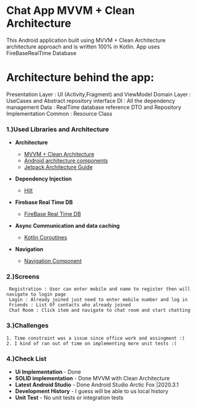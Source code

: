# Chat App MVVM + Clean Architecture
This  Android application built using MVVM + Clean Architecture architecture approach and is written 100% in Kotlin.
App uses FireBaseRealTime Database
# Architecture behind the app:

Presentation Layer :   UI (Activity,Fragment) and ViewModel
Domain Layer :  UseCases and Abstract repository interface
DI : All the dependency management
Data : RealTime database reference DTO and Repository Implementation
Common : Resource Class


### 1.)Used Libraries and Architecture
- **Architecture**
    * [MVVM  + Clean Architecture](https://developer.android.com/jetpack/guide?gclid=Cj0KCQjwxdSHBhCdARIsAG6zhlVhsDIRhgPzGSshbH7BPyXgzTI9zPLZgxXP5V5ol3KFyCp-gFKZf4oaAgYOEALw_wcB&gclsrc=aw.ds)
    * [Android architecture components](https://developer.android.com/topic/libraries/architecture/index.html)
    * [Jetpack Architecture Guide](https://developer.android.com/jetpack/guide)

- **Dependency Injection**
    * [Hilt](https://dagger.dev/hilt/)

- **Firebase Real Time DB**
    * [FireBase Real Time DB](https://firebase.google.com/products/realtime-database?gclid=CjwKCAjwh5qLBhALEiwAioodsymDBhEOrEu_NVfkcxn0NQamZCjPKKe8wuoGLvk-bmdH2bcH5B-2CRoCrMcQAvD_BwE&gclsrc=aw.ds)


- **Async Communication and data caching**
    * [Kotlin Coroutines](https://developer.android.com/kotlin/coroutines?gclid=Cj0KCQjwxdSHBhCdARIsAG6zhlVAkTBk3eW_R4YZYvyGqNlX3PFEtQWBY0yjmGj74Flk5ZW6UDnu1V4aAsLeEALw_wcB&gclsrc=aw.ds)
 
- **Navigation**
    * [Navigation Component](https://developer.android.com/guide/navigation/navigation-getting-started)

### 2.)Screens
     Registration : User can enter mobile and name to register then will navigate to login page
     Login : Already joined just need to enter mobile number and log in
     Friends : List Of contacts who already joined
     Chat Room : Click item and navigate to chat room and start chatting

### 3.)Challenges
    1. Time constraint was a issue since office work and assingment :)
    2. I kind of ran out of time on implementing more unit tests :(


### 4.)Check List

- **Ui Implementation** - Done
- **SOLID implementation** - Done MVVM with Clean Architecture
- **Latest Android Studio** - Done Android Studio Arctic Fox |2020.3.1
- **Development History** - I guess will be able to us local history
- **Unit Test** - No unit tests or integration tests


